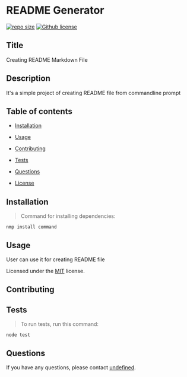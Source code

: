# README Generator

[![repo size](https://img.shields.io/github/repo-size/undefined/README-Generator)](https://github.com/undefined/README-Generator) [![Github license](https://img.shields.io/badge/license-MIT-blue.svg)](https://opensource.org/licenses/undefined)

## Title

Creating README Markdown File


## Description

It's a simple project of creating README file from commandline prompt

## Table of contents

* [Installation](#installation)

* [Usage](#usage)

* [Contributing](#contributing)

* [Tests](#tests)

* [Questions](#questions)

* [License](#license)

## Installation

>Command for installing dependencies:

```
nmp install command
```

## Usage

User can use it for creating README file

Licensed under the [MIT](https://opensource.org/licenses/mit-license.php) license.
## Contributing

## Tests

>To run tests, run this command:

```
node test
```

## Questions

If you have any questions, please contact [undefined](https://github.com/Ranjini2020).
